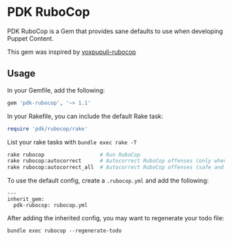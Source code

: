 # PDK RuboCop

PDK RuboCop is a Gem that provides sane defaults to use when developing Puppet Content.

This gem was inspired by [voxpupuli-rubocop](https://github.com/voxpupuli/voxpupuli-rubocop)

## Usage

In your Gemfile, add the following:

```ruby
gem 'pdk-rubocop', '~> 1.1'
```

In your Rakefile, you can include the default Rake task:

```ruby
require 'pdk/rubocop/rake'
```

List your rake tasks with `bundle exec rake -T` 

```bash
rake rubocop                  # Run RuboCop
rake rubocop:autocorrect      # Autocorrect RuboCop offenses (only when it's safe)
rake rubocop:autocorrect_all  # Autocorrect RuboCop offenses (safe and unsafe)
```

To use the default config, create a `.rubocop.yml` and add the following:

```
---
inherit_gem:
  pdk-rubocop: rubocop.yml
```

After adding the inherited config, you may want to regenerate your todo file:

```
bundle exec rubocop --regenerate-todo
```

